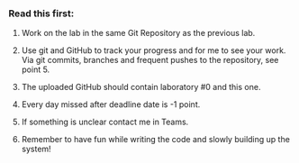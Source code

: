### **Read this first:**

  1. Work on the lab in the same Git Repository as the previous lab.

  2. Use git and GitHub to track your progress and for me to see your work. Via git commits, branches and frequent pushes to the repository, see point 5.

  3. The uploaded GitHub should contain laboratory #0 and this one.

  4. Every day missed after deadline date is -1 point.

  5. If something is unclear contact me in Teams. 

  6. Remember to have fun while writing the code and slowly building up the system!